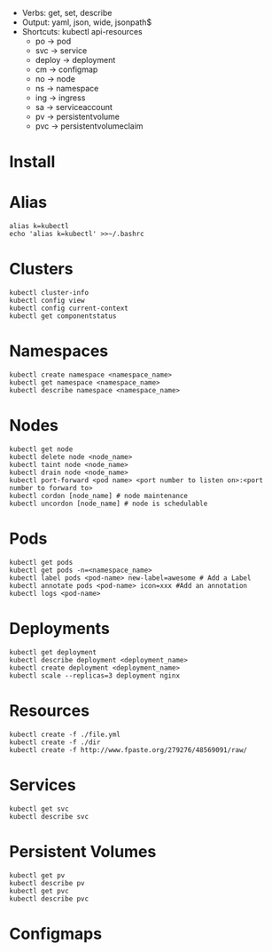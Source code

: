 - Verbs: get, set, describe
- Output: yaml, json, wide, jsonpath$
- Shortcuts: kubectl api-resources
    - po -> pod
    - svc -> service
    - deploy -> deployment
    - cm -> configmap
    - no -> node
    - ns -> namespace
    - ing -> ingress
    - sa -> serviceaccount
    - pv -> persistentvolume
    - pvc -> persistentvolumeclaim
# Install 

# Alias
```
alias k=kubectl
echo 'alias k=kubectl' >>~/.bashrc
```
# Clusters
```
kubectl cluster-info
kubectl config view
kubectl config current-context
kubectl get componentstatus
```
# Namespaces
```
kubectl create namespace <namespace_name>
kubectl get namespace <namespace_name> 
kubectl describe namespace <namespace_name>
```
# Nodes
```
kubectl get node
kubectl delete node <node_name>
kubectl taint node <node_name>
kubectl drain node <node_name>
kubectl port-forward <pod name> <port number to listen on>:<port number to forward to>
kubectl cordon [node_name] # node maintenance
kubectl uncordon [node_name] # node is schedulable
```
# Pods
```
kubectl get pods
kubectl get pods -n=<namespace_name>
kubectl label pods <pod-name> new-label=awesome # Add a Label
kubectl annotate pods <pod-name> icon=xxx #Add an annotation
kubectl logs <pod-name>
```
# Deployments
```
kubectl get deployment
kubectl describe deployment <deployment_name>
kubectl create deployment <deployment_name>
kubectl scale --replicas=3 deployment nginx
```
# Resources
```
kubectl create -f ./file.yml
kubectl create -f ./dir
kubectl create -f http://www.fpaste.org/279276/48569091/raw/
```
# Services
```
kubectl get svc
kubectl describe svc
```
# Persistent Volumes
```
kubectl get pv
kubectl describe pv
kubectl get pvc
kubectl describe pvc
```
# Configmaps